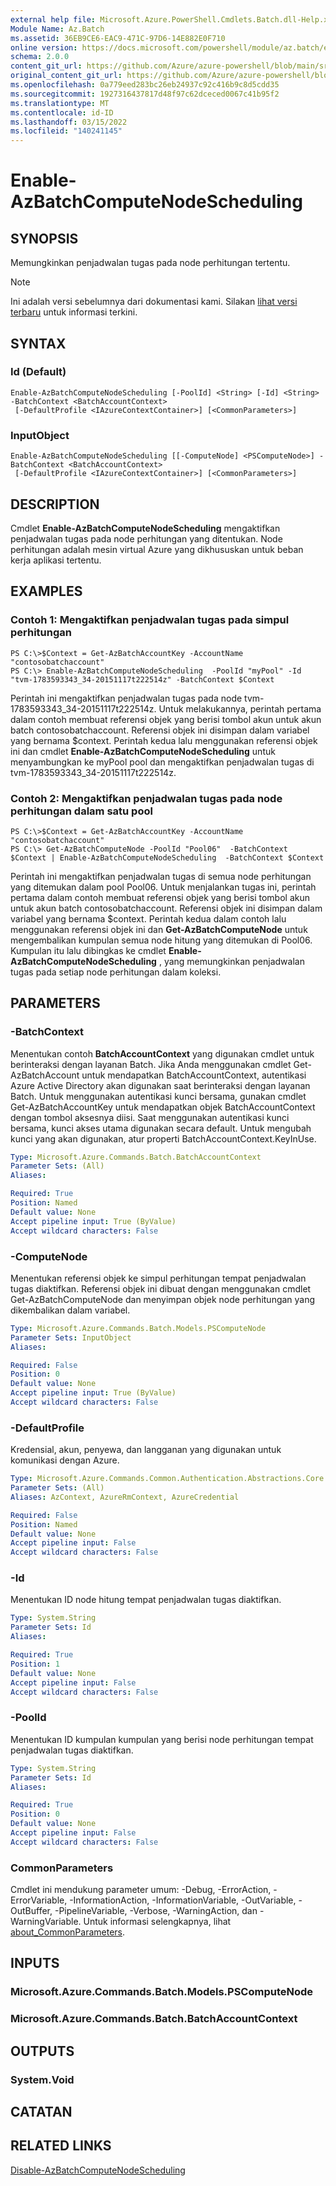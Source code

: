 ```yaml
---
external help file: Microsoft.Azure.PowerShell.Cmdlets.Batch.dll-Help.xml
Module Name: Az.Batch
ms.assetid: 36EB9CE6-EAC9-471C-97D6-14E882E0F710
online version: https://docs.microsoft.com/powershell/module/az.batch/enable-azbatchcomputenodescheduling
schema: 2.0.0
content_git_url: https://github.com/Azure/azure-powershell/blob/main/src/Batch/Batch/help/Enable-AzBatchComputeNodeScheduling.md
original_content_git_url: https://github.com/Azure/azure-powershell/blob/main/src/Batch/Batch/help/Enable-AzBatchComputeNodeScheduling.md
ms.openlocfilehash: 0a779eed283bc26eb24937c92c416b9c8d5cdd35
ms.sourcegitcommit: 1927316437817d48f97c62dceced0067c41b95f2
ms.translationtype: MT
ms.contentlocale: id-ID
ms.lasthandoff: 03/15/2022
ms.locfileid: "140241145"
---
```

# Enable-AzBatchComputeNodeScheduling

## SYNOPSIS
Memungkinkan penjadwalan tugas pada node perhitungan tertentu.

> [!NOTE]
>Ini adalah versi sebelumnya dari dokumentasi kami. Silakan [lihat versi terbaru](/powershell/module/az.batch/enable-azbatchcomputenodescheduling) untuk informasi terkini.

## SYNTAX

### Id (Default)
```
Enable-AzBatchComputeNodeScheduling [-PoolId] <String> [-Id] <String> -BatchContext <BatchAccountContext>
 [-DefaultProfile <IAzureContextContainer>] [<CommonParameters>]
```

### InputObject
```
Enable-AzBatchComputeNodeScheduling [[-ComputeNode] <PSComputeNode>] -BatchContext <BatchAccountContext>
 [-DefaultProfile <IAzureContextContainer>] [<CommonParameters>]
```

## DESCRIPTION
Cmdlet **Enable-AzBatchComputeNodeScheduling** mengaktifkan penjadwalan tugas pada node perhitungan yang ditentukan.
Node perhitungan adalah mesin virtual Azure yang dikhususkan untuk beban kerja aplikasi tertentu.

## EXAMPLES

### Contoh 1: Mengaktifkan penjadwalan tugas pada simpul perhitungan
```
PS C:\>$Context = Get-AzBatchAccountKey -AccountName "contosobatchaccount"
PS C:\> Enable-AzBatchComputeNodeScheduling  -PoolId "myPool" -Id "tvm-1783593343_34-20151117t222514z" -BatchContext $Context
```

Perintah ini mengaktifkan penjadwalan tugas pada node tvm-1783593343_34-20151117t222514z.
Untuk melakukannya, perintah pertama dalam contoh membuat referensi objek yang berisi tombol akun untuk akun batch contosobatchaccount.
Referensi objek ini disimpan dalam variabel yang bernama $context.
Perintah kedua lalu menggunakan referensi objek ini dan cmdlet **Enable-AzBatchComputeNodeScheduling** untuk menyambungkan ke myPool pool dan mengaktifkan penjadwalan tugas di tvm-1783593343_34-20151117t222514z.

### Contoh 2: Mengaktifkan penjadwalan tugas pada node perhitungan dalam satu pool
```
PS C:\>$Context = Get-AzBatchAccountKey -AccountName "contosobatchaccount"
PS C:\> Get-AzBatchComputeNode -PoolId "Pool06"  -BatchContext $Context | Enable-AzBatchComputeNodeScheduling  -BatchContext $Context
```

Perintah ini mengaktifkan penjadwalan tugas di semua node perhitungan yang ditemukan dalam pool Pool06.
Untuk menjalankan tugas ini, perintah pertama dalam contoh membuat referensi objek yang berisi tombol akun untuk akun batch contosobatchaccount.
Referensi objek ini disimpan dalam variabel yang bernama $context.
Perintah kedua dalam contoh lalu menggunakan referensi objek ini dan **Get-AzBatchComputeNode** untuk mengembalikan kumpulan semua node hitung yang ditemukan di Pool06.
Kumpulan itu lalu dibingkas ke cmdlet **Enable-AzBatchComputeNodeScheduling** , yang memungkinkan penjadwalan tugas pada setiap node perhitungan dalam koleksi.

## PARAMETERS

### -BatchContext
Menentukan contoh **BatchAccountContext** yang digunakan cmdlet untuk berinteraksi dengan layanan Batch.
Jika Anda menggunakan cmdlet Get-AzBatchAccount untuk mendapatkan BatchAccountContext, autentikasi Azure Active Directory akan digunakan saat berinteraksi dengan layanan Batch. Untuk menggunakan autentikasi kunci bersama, gunakan cmdlet Get-AzBatchAccountKey untuk mendapatkan objek BatchAccountContext dengan tombol aksesnya diisi. Saat menggunakan autentikasi kunci bersama, kunci akses utama digunakan secara default. Untuk mengubah kunci yang akan digunakan, atur properti BatchAccountContext.KeyInUse.

```yaml
Type: Microsoft.Azure.Commands.Batch.BatchAccountContext
Parameter Sets: (All)
Aliases:

Required: True
Position: Named
Default value: None
Accept pipeline input: True (ByValue)
Accept wildcard characters: False
```

### -ComputeNode
Menentukan referensi objek ke simpul perhitungan tempat penjadwalan tugas diaktifkan.
Referensi objek ini dibuat dengan menggunakan cmdlet Get-AzBatchComputeNode dan menyimpan objek node perhitungan yang dikembalikan dalam variabel.

```yaml
Type: Microsoft.Azure.Commands.Batch.Models.PSComputeNode
Parameter Sets: InputObject
Aliases:

Required: False
Position: 0
Default value: None
Accept pipeline input: True (ByValue)
Accept wildcard characters: False
```

### -DefaultProfile
Kredensial, akun, penyewa, dan langganan yang digunakan untuk komunikasi dengan Azure.

```yaml
Type: Microsoft.Azure.Commands.Common.Authentication.Abstractions.Core.IAzureContextContainer
Parameter Sets: (All)
Aliases: AzContext, AzureRmContext, AzureCredential

Required: False
Position: Named
Default value: None
Accept pipeline input: False
Accept wildcard characters: False
```

### -Id
Menentukan ID node hitung tempat penjadwalan tugas diaktifkan.

```yaml
Type: System.String
Parameter Sets: Id
Aliases:

Required: True
Position: 1
Default value: None
Accept pipeline input: False
Accept wildcard characters: False
```

### -PoolId
Menentukan ID kumpulan kumpulan yang berisi node perhitungan tempat penjadwalan tugas diaktifkan.

```yaml
Type: System.String
Parameter Sets: Id
Aliases:

Required: True
Position: 0
Default value: None
Accept pipeline input: False
Accept wildcard characters: False
```

### CommonParameters
Cmdlet ini mendukung parameter umum: -Debug, -ErrorAction, -ErrorVariable, -InformationAction, -InformationVariable, -OutVariable, -OutBuffer, -PipelineVariable, -Verbose, -WarningAction, dan -WarningVariable. Untuk informasi selengkapnya, lihat [about_CommonParameters](http://go.microsoft.com/fwlink/?LinkID=113216).

## INPUTS

### Microsoft.Azure.Commands.Batch.Models.PSComputeNode

### Microsoft.Azure.Commands.Batch.BatchAccountContext

## OUTPUTS

### System.Void

## CATATAN

## RELATED LINKS

[Disable-AzBatchComputeNodeScheduling](./Disable-AzBatchComputeNodeScheduling.md)


